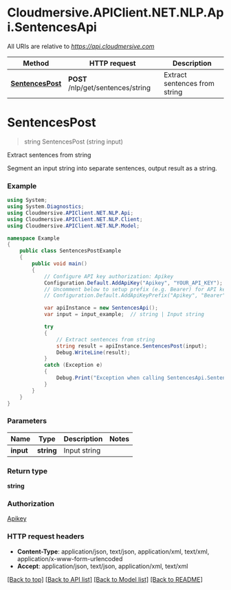 # Cloudmersive.APIClient.NET.NLP.Api.SentencesApi

All URIs are relative to *https://api.cloudmersive.com*

Method | HTTP request | Description
------------- | ------------- | -------------
[**SentencesPost**](SentencesApi.md#sentencespost) | **POST** /nlp/get/sentences/string | Extract sentences from string


<a name="sentencespost"></a>
# **SentencesPost**
> string SentencesPost (string input)

Extract sentences from string

Segment an input string into separate sentences, output result as a string.

### Example
```csharp
using System;
using System.Diagnostics;
using Cloudmersive.APIClient.NET.NLP.Api;
using Cloudmersive.APIClient.NET.NLP.Client;
using Cloudmersive.APIClient.NET.NLP.Model;

namespace Example
{
    public class SentencesPostExample
    {
        public void main()
        {
            // Configure API key authorization: Apikey
            Configuration.Default.AddApiKey("Apikey", "YOUR_API_KEY");
            // Uncomment below to setup prefix (e.g. Bearer) for API key, if needed
            // Configuration.Default.AddApiKeyPrefix("Apikey", "Bearer");

            var apiInstance = new SentencesApi();
            var input = input_example;  // string | Input string

            try
            {
                // Extract sentences from string
                string result = apiInstance.SentencesPost(input);
                Debug.WriteLine(result);
            }
            catch (Exception e)
            {
                Debug.Print("Exception when calling SentencesApi.SentencesPost: " + e.Message );
            }
        }
    }
}
```

### Parameters

Name | Type | Description  | Notes
------------- | ------------- | ------------- | -------------
 **input** | **string**| Input string | 

### Return type

**string**

### Authorization

[Apikey](../README.md#Apikey)

### HTTP request headers

 - **Content-Type**: application/json, text/json, application/xml, text/xml, application/x-www-form-urlencoded
 - **Accept**: application/json, text/json, application/xml, text/xml

[[Back to top]](#) [[Back to API list]](../README.md#documentation-for-api-endpoints) [[Back to Model list]](../README.md#documentation-for-models) [[Back to README]](../README.md)

